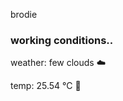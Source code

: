 brodie

<!--weather_start-->
### working conditions..

weather: few clouds ☁️

temp: 25.54 °C 🥶

<!--weather_end-->

